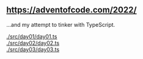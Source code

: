 ## https://adventofcode.com/2022/
...and my attempt to tinker with TypeScript.


[./src/day01/day01.ts](<./src/day01/day01.ts> "day 01")  
[./src/day02/day02.ts](<./src/day02/day02.ts> "day 02")  
[./src/day03/day03.ts](<./src/day03/day03.ts> "day 03")  
